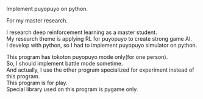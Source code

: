 Implement puyopuyo on python.  

For my master research.  

I research deep reinforcement learning as a master student.  
My research theme is applying RL for puyopuyo to create strong game AI.  
I develop with python, so I had to implement puyopuyo simulator on python.  

This program has tokoton puyopuyo mode only(for one person).  
So, I should implement battle mode sometime.  
And actually, I use the other program specialized for experiment instead of this program.  
This program is for play.  
Special library used on this program is pygame only.  


